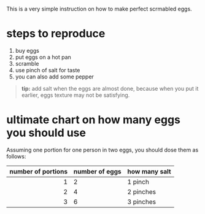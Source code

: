 This is a very simple instruction on how to make perfect scrmabled eggs.

# steps to reproduce
1. buy eggs
1. put eggs on a hot pan
1. scramble
1. use pinch of salt for taste
1. you can also add some pepper

> **tip:** add salt when the eggs are almost done, because when you put it earlier, eggs texture may not be satisfying.

# ultimate chart on how many eggs you should use
Assuming one portion for one person in two eggs, you should dose them as follows:

number of portions | number of eggs | how many salt
---:|---|---
1 | 2 | 1 pinch
2 | 4 | 2 pinches
3 | 6 | 3 pinches